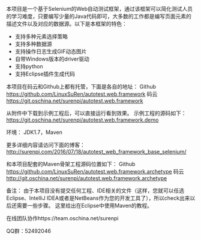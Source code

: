 本项目是一个基于Selenium的Web自动测试框架，通过该框架可以简化测试人员的学习难度，只要编写少量的Java代码即可，大多数的工作都是编写页面元素的描述文件以及对应的数据源。以下是本框架的特色：
- 支持多种元素选择策略
- 支持多种数据源
- 支持操作日志生成GIF动态图片
- 自带Windows版本的driver驱动
- 支持python
- 支持Eclipse插件生成代码

本项目在码云和Github上都有托管，下面是各自的地址：
Github  https://github.com/LinuxSuRen/autotest.web.framework
码云    https://git.oschina.net/surenpi/autotest.web.framework

从附件中下载到示例工程后，可以直接运行看到效果。
示例工程的源码如下：
https://git.oschina.net/surenpi/autotest.web.framework.demo

环境：
JDK1.7，Maven

更多详细内容请访问下面的博客：
http://surenpi.com/2016/07/18/autotest_web_framework_base_selenium/

和本项目配套的Maven骨架工程源码位置如下：
Github  https://github.com/LinuxSuRen/autotest.web.framework.archetype
码云    http://git.oschina.net/surenpi/autotest.web.framework.archetype

备注：
由于本项目没有提交任何工程、IDE相关的文件（这样，您就可以任选Eclipse、IntelliJ IDEA或者是NetBeans作为您的开发工具了），所以check出来以后还需要一些步骤。
这里给出在Eclipse中使用Maven的教程。

在线团队协作https://team.oschina.net/surenpi

QQ群：52492046

